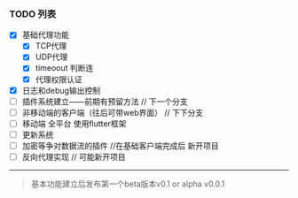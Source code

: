 ### TODO 列表

+ [x] 基础代理功能
	- [x] TCP代理
	- [x] UDP代理
	- [x] timeoout 判断连
	- [x] 代理权限认证	 		
+ [x] 日志和debug输出控制
+ [ ] 插件系统建立——前期有预留方法		// 下一个分支
+ [ ] 非移动端的客户端（往后可带web界面）	// 下下分支
+ [ ] 移动端 全平台 使用flutter框架 			
+ [ ] 更新系统	
+ [ ] 加密等争对数据流的插件			//在基础客户端完成后 新开项目
+ [ ]  反向代理实现					// 可能新开项目 
------
> 基本功能建立后发布第一个beta版本v0.1 or alpha v0.0.1

